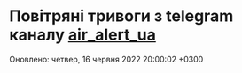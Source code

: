 # Повітряні тривоги з telegram каналу [air_alert_ua](https://t.me/air_alert_ua)

Оновлено:
четвер, 16 червня 2022 20:00:02 +0300
